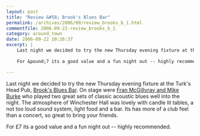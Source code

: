 ```yaml
---
layout: post
title: "Review &#58; Brook's Blues Bar"
permalink: /archives/2006/09/review_brooks_b_1.html
commentfile: 2006-09-22-review_brooks_b_1
category: around_town
date: 2006-09-22 10:26:37
excerpt: |
    Last night we decided to try the new Thursday evening fixture at the Turk's Head Pub, <a href="https://stmargarets.london/directory/music/200608250848.">Brook's Blues Bar</a>  On stage were <a href="https://stmargarets.london/event/Concert/200608250858">Fran McGillvray and Mike Burke</a> who played two great sets of classic acoustic blues well into the night.  The atmosphere of Winchester Hall was lovely with candle lit tables, a not to loud sound system, light food and a bar.  Its has more of a club feel than a concert, so great to bring your friends.  
    
    For &pound;7 its a good value and a fun night out -- highly recommended.

---
```


Last night we decided to try the new Thursday evening fixture at the Turk's Head Pub, [Brook's Blues Bar](https://stmargarets.london/directory/music/200608250848). On stage were [Fran McGillvray and Mike Burke](https://stmargarets.london/event/Concert/200608250858) who played two great sets of classic acoustic blues well into the night. The atmosphere of Winchester Hall was lovely with candle lit tables, a not too loud sound system, light food and a bar. Its has more of a club feel than a concert, so great to bring your friends.

For £7 its a good value and a fun night out -- highly recommended.
